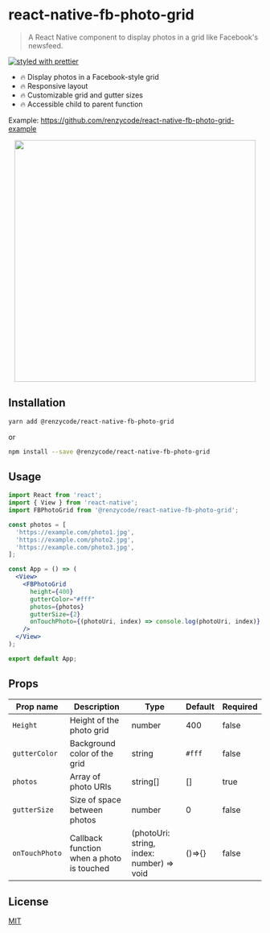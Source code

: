 # react-native-fb-photo-grid

> A React Native component to display photos in a grid like Facebook's newsfeed.

[![styled with prettier](https://img.shields.io/badge/styled_with-prettier-ff69b4.svg)](https://github.com/prettier/prettier)

- 🔥 Display photos in a Facebook-style grid
- 🔥 Responsive layout
- 🔥 Customizable grid and gutter sizes
- 🔥 Accessible child to parent function

Example: https://github.com/renzycode/react-native-fb-photo-grid-example

<p align="center">
  <img src="https://github.com/renzycode/react-native-fb-photo-grid/assets/react-native-fb-photo-grid.gif?raw=true" height="480" />
</p>

## Installation

```bash
yarn add @renzycode/react-native-fb-photo-grid
```

or

```bash
npm install --save @renzycode/react-native-fb-photo-grid
```

## Usage

```jsx
import React from 'react';
import { View } from 'react-native';
import FBPhotoGrid from '@renzycode/react-native-fb-photo-grid';

const photos = [
  'https://example.com/photo1.jpg',
  'https://example.com/photo2.jpg',
  'https://example.com/photo3.jpg',
];

const App = () => (
  <View>
    <FBPhotoGrid
      height={400}
      gutterColor="#fff"
      photos={photos}
      gutterSize={2}
      onTouchPhoto={(photoUri, index) => console.log(photoUri, index)}
    />
  </View>
);

export default App;
```

## Props

| Prop name                | Description                                                                                         | Type                                          | Default | Required |
| ------------------------ | --------------------------------------------------------------------------------------------------- | --------------------------------------------- | ------- | -------- |
| `Height`                 | Height of the photo grid                                                                            | number                                        | 400     | false    |
| `gutterColor`            | Background color of the grid                                                                        | string                                        | `#fff`  | false    |
| `photos`                 | Array of photo URIs                                                                                 | string[]                                      | []      | true     |
| `gutterSize`             | Size of space between photos                                                                        | number                                        | 0       | false    |
| `onTouchPhoto`           | Callback function when a photo is touched                                                           | (photoUri: string, index: number) => void     | ()=>{}  | false    |

## License

[MIT](LICENSE)
